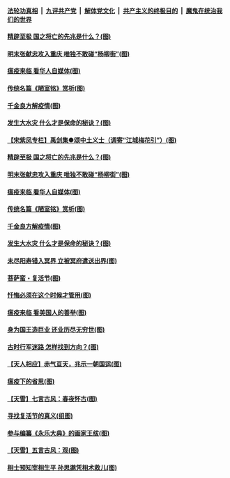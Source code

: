 

####  [法轮功真相](../../../../basic/blob/master/README.md?t=04160830) &nbsp;|&nbsp; [九评共产党](../../../../9ping.md/blob/master/README.md?t=04160830) &nbsp;|&nbsp; [解体党文化](../../../../jtdwh.md/blob/master/README.md?t=04160830)  &nbsp;|&nbsp; [共产主义的终极目的](../../../../gczydzjmd.md/blob/master/README.md?t=04160830) &nbsp;|&nbsp; [魔鬼在统治我们的世界](../../../../mgztzwmdsj.md/blob/master/README.md?t=04160830) 

#### [精辟至极 国之将亡的先兆是什么？(图)](../pages/p7/929871.md?t=04160830) 

#### [明末张献忠攻入重庆 唯独不敢碰“杨柳街”(图)](../pages/p7/929652.md?t=04160830) 

#### [瘟疫来临 看华人自媒体(图)](../pages/p7/929526.md?t=04160830) 

#### [传统名篇《陋室铭》赏析(图)](../pages/p7/929421.md?t=04160830) 

#### [千金良方解疫情(图)](../pages/p7/929420.md?t=04160830) 

#### [发生大水灾 什么才是保命的秘诀？(图)](../pages/p7/929338.md?t=04160830) 

#### [【宋紫凤专栏】禹剑集●颂中土义士（调寄“江城梅花引”）(图)](../pages/p7/929754.md?t=04160830) 

#### [精辟至极 国之将亡的先兆是什么？(图)](../pages/p7/929871.md?t=04160830) 

#### [明末张献忠攻入重庆 唯独不敢碰“杨柳街”(图)](../pages/p7/929652.md?t=04160830) 

#### [瘟疫来临 看华人自媒体(图)](../pages/p7/929526.md?t=04160830) 

#### [传统名篇《陋室铭》赏析(图)](../pages/p7/929421.md?t=04160830) 

#### [千金良方解疫情(图)](../pages/p7/929420.md?t=04160830) 

#### [发生大水灾 什么才是保命的秘诀？(图)](../pages/p7/929338.md?t=04160830) 

#### [未尽阳寿错入冥界 立被冥府遣送出界(图)](../pages/p7/929599.md?t=04160830) 

#### [菩萨蛮・复活节(图)](../pages/p7/929651.md?t=04160830) 

#### [忏悔必须在这个时候才管用(图)](../pages/p7/929300.md?t=04160830) 

#### [瘟疫来临 看美国人的善举(图)](../pages/p7/929525.md?t=04160830) 

#### [身为国王造巨业 还业历尽无穷世(图)](../pages/p7/929388.md?t=04160830) 

#### [古时行军迷路 怎样找到方向？(图)](../pages/p7/929418.md?t=04160830) 

#### [【天人相应】赤气亘天，兆示一朝国运(图)](../pages/p7/929177.md?t=04160830) 

#### [瘟疫下的省思(图)](../pages/p7/929065.md?t=04160830) 

#### [【天雪】七言古风：春夜怀古(图)](../pages/p7/929301.md?t=04160830) 

#### [寻找复活节的真义(组图)](../pages/p7/907298.md?t=04160830) 

#### [参与编纂《永乐大典》的画家王绂(图)](../pages/p7/927543.md?t=04160830) 

#### [【天雪】五言古风：观(图)](../pages/p7/929298.md?t=04160830) 

#### [相士预知宰相生平 孙思邈凭相术救儿(图)](../pages/p7/929127.md?t=04160830) 

